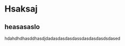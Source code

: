 <!DOCTYPE html>
<html lang="en">

<head>
    <meta charset="UTF-8">
    <meta name="viewport" content="width=device-width, initial-scale=1.0">
    <meta name="description" content="haAaaao">
    <link rel="stylesheet" href="style.css">
    <link rel="shortcut icon" href="favicon.png" type="image/x-icon">
    <title>hHASHAS</title>
</head>

<body>
    <h1>Hsaksaj</h1>
    <h2>heasasaslo</h2>
    <p>hdahdhdhasddhasdjdadasdasdasdassdasdasdasdsdased</p>
</body>

</html>

